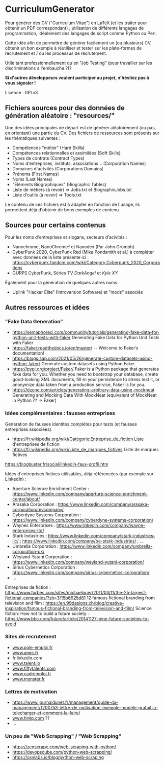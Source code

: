 # CurriculumGenerator

Pour générer des CV ("Curriculum Vitae") en LaTeX (et les traiter pour obtenir un PDF correspondant) ; utilisation de différents langages de programmation, idéalement des langages de script comme Python ou Perl. 

Cette idée afin de permettre de générer facilement un (ou plusieurs) CV, obtenir un bon exemple à réutiliser et tester sur les plate-formes de recrutement et / ou les processus de recrutement. 

Utile tant professionnellement qu'en "Job Testing" (pour travailler sur les discriminations à l'embauche ?)? 

__Si d'autres développeurs veulent participer au projet, n'hésitez pas à vous signaler !__

Licence : GPLv3

## Fichiers sources pour des données de génération aléatoire : "resources/"

Une des idées principales de départ est de générer aléatoirement (ou pas, en orientant) une partie du CV. Des fichiers de ressources sont présents sur les thématiques suivantes : 

* Compétences "métier" (Hard Skills)
* Compétences relationnelles et assimilées (Soft Skills)
* Types de contrats (Contract Types)
* Noms d'entreprises, instituts, associations... (Corporation Names)
* Domaines d'actvités (Corporations Domains)
* Prénoms (First Names)
* Noms (Last Names)
* "Éléments Biographiques"  (Biographic Tables)
* Liste de métiers (à revoir) => Jobs.txt et BiographicJobs.txt
* Liste d'outils (à revoir) => Tools.txt

Le contenu de ces fichiers est à adapter en fonction de l'usage, ils permettent déjà d'obtenir de bons exemples de contenu. 

## Sources pour certains contenus

Pour les noms d'entreprises et slogans, secteurs d'acivités : 
* Nanochrome, NanoChrome² et Nanodex (Par John Grümph)
* CyberPunk 2020, CyberPunk Red (Mike Pondsmith et al.) à compléter avec données de la liste présente ici : https://cyberpunk.fandom.com/wiki/Category:Cyberpunk_2020_Corporations
* GURPS CyberPunk, Séries TV *DarkAngel* et *Kyle XY*

Également pour la génération de quelques autres noms : 
* Uplink "Hacker Elite" (Introversion Software) et "mods" associés

## Autres ressources et idées

### "Fake Data Generation"

  * https://semaphoreci.com/community/tutorials/generating-fake-data-for-python-unit-tests-with-faker Generating Fake Data for Python Unit Tests with Faker
  * https://faker.readthedocs.io/en/master/ -- Welcome to Faker’s documentation!
  * https://blogs.sap.com/2021/05/26/generate-custom-datasets-using-python-faker/ Generate custom datasets using Python Faker
  * https://pypi.org/project/Faker/ Faker is a Python package that generates fake data for you. Whether you need to bootstrap your database, create good-looking XML documents, fill-in your persistence to stress test it, or anonymize data taken from a production service, Faker is for you.
  * https://dzone.com/articles/generating-arbitrary-data-using-mockneat Generating and Mocking Data With MockNeat (equivalent of MockNeat in Python ?? => Faker)

### Idées complémentaires : fausses entreprises

Génération de fausses identités complètes pour tests (et fausses entreprises associées). 

  * https://fr.wikipedia.org/wiki/Catégorie:Entreprise_de_fiction Liste d'entreprises de fiction
  * https://fr.wikipedia.org/wiki/Liste_de_marques_fictives Liste de marques fictives
  
https://blogbuster.fr/social/linkedin-faux-profil.htm 

Idées d'entreprises fictives utilisables, déjà référencées (par exemple sur LinkedIn) : 
  - Aperture Science Enrichment Center : https://www.linkedin.com/company/aperture-science-enrichment-center/about/
  - Arasaka Corporation : https://www.linkedin.com/company/arasaka-corporation/mycompany/
  - Cyberdyne Systems Corporation : https://www.linkedin.com/company/cyberdyne-systems-corporation/
  - Waynes Enterprises : https://www.linkedin.com/company/wayne-enterprises-ltd/
  - Stark Industries : https://www.linkedin.com/company/stark-industries-llc/ ; https://www.linkedin.com/company/be-stark-industries/ ; ... 
  - Umbrella Corporation : https://www.linkedin.com/company/umbrella-corporation-uk/
  - Weyland-Yatani Corporation : https://www.linkedin.com/company/weyland-yutani-corporation/
  - Sirius Cybernetics Corporation : https://www.linkedin.com/company/sirius-cybernetics-corporation/
  - ... 
  
Entreprises de fiction : https://www.forbes.com/sites/michaelnoer/2011/03/11/the-25-largest-fictional-companies/?sh=3f15b6925d81
12 famous fictional branding from television and film : https://en.99designs.ch/blog/creative-inspiration/famous-fictional-branding-from-television-and-film/
Science fiction: How not to build a future society : https://www.bbc.com/future/article/20141127-nine-future-societies-to-avoid

### Sites de recrutement 

* www.pole-emploi.fr
* www.apec.fr
* fr.linkedin.com
* www.talent.io
* www.fiftytalents.com
* www.cadremploi.fr
* www.monster.fr

### Lettres de motivation

* https://www.journaldunet.fr/management/guide-du-management/1200753-lettre-de-motivation-exemple-modele-gratuit-a-telecharger-et-comment-la-faire/
* www.himp.com ??
* ...

### Un peu de "Web Scrapping" / "Web Scrapping"

 * https://zenscrape.com/web-scraping-with-python/
 * https://devopscube.com/python-web-scrapping/
 * https://oxylabs.io/blog/python-web-scraping

